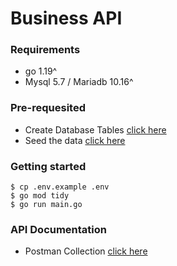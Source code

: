 # Business API

### Requirements
- go 1.19^
- Mysql 5.7 / Mariadb 10.16^

### Pre-requesited
- Create Database Tables [click here](https://github.com/mriskyn/62teknologi-senior-backend-test-muhammad_risky_nugraha/blob/master/database/dump.sql)
- Seed the data [click here](https://github.com/mriskyn/62teknologi-senior-backend-test-muhammad_risky_nugraha/blob/master/database/seed.sql)

### Getting started
```
$ cp .env.example .env
$ go mod tidy
$ go run main.go
```

### API Documentation
- Postman Collection [click here](https://github.com/mriskyn/62teknologi-senior-backend-test-muhammad_risky_nugraha/blob/master/documentation/Business-API.postman_collection.json)

